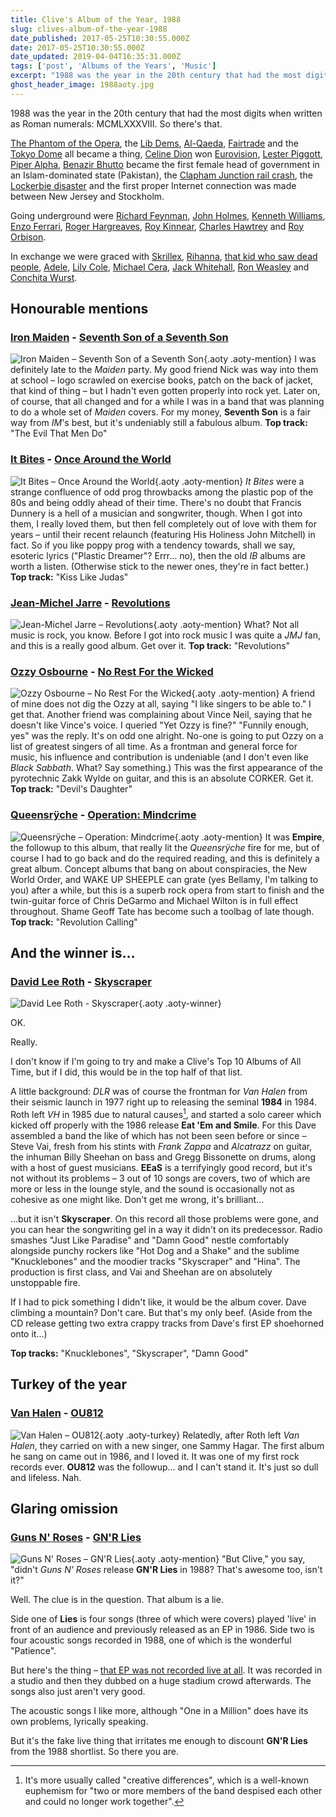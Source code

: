 ```yaml
---
title: Clive's Album of the Year, 1988
slug: clives-album-of-the-year-1988
date_published: 2017-05-25T10:30:55.000Z
date: 2017-05-25T10:30:55.000Z
date_updated: 2019-04-04T16:35:31.000Z
tags: ['post', 'Albums of the Years', 'Music']
excerpt: "1988 was the year in the 20th century that had the most digits when written as Roman numerals: MCMLXXXVIII. So there's that."
ghost_header_image: 1988aoty.jpg
---
```


1988 was the year in the 20th century that had the most digits when written as Roman numerals: MCMLXXXVIII. So there's that.

[The Phantom of the Opera](https://en.wikipedia.org/wiki/The_Phantom_of_the_Opera_(1986_musical)), the [Lib Dems](https://en.wikipedia.org/wiki/Liberal_Democrats_(UK)), [Al-Qaeda](https://en.wikipedia.org/wiki/Al-Qaeda), [Fairtrade](https://en.wikipedia.org/wiki/Fairtrade) and the [Tokyo Dome](https://en.wikipedia.org/wiki/Tokyo_Dome) all became a thing, [Celine Dion](https://en.wikipedia.org/wiki/Celine_Dion) won [Eurovision](https://en.wikipedia.org/wiki/Eurovision_Song_Contest), [Lester Piggott](https://en.wikipedia.org/wiki/Lester_Piggott), [Piper Alpha](https://en.wikipedia.org/wiki/Piper_Alpha), [Benazir Bhutto](https://en.wikipedia.org/wiki/Benazir_Bhutto) became the first female head of government in an Islam-dominated state (Pakistan), the [Clapham Junction rail crash](https://en.wikipedia.org/wiki/Clapham_Junction_rail_crash), the [Lockerbie disaster](https://en.wikipedia.org/wiki/Pan_Am_Flight_103) and the first proper Internet connection was made between New Jersey and Stockholm.

Going underground were [Richard Feynman](https://en.wikipedia.org/wiki/Richard_Feynman), [John Holmes](https://en.wikipedia.org/wiki/John_Holmes_(actor)), [Kenneth Williams](https://en.wikipedia.org/wiki/Kenneth_Williams), [Enzo Ferrari](https://en.wikipedia.org/wiki/Enzo_Ferrari), [Roger Hargreaves](https://en.wikipedia.org/wiki/Roger_Hargreaves), [Roy Kinnear](https://en.wikipedia.org/wiki/Roy_Kinnear), [Charles Hawtrey](https://en.wikipedia.org/wiki/Charles_Hawtrey_(actor_born_1914)) and [Roy Orbison](https://en.wikipedia.org/wiki/Roy_Orbison).

In exchange we were graced with [Skrillex](https://en.wikipedia.org/wiki/Skrillex), [Rihanna](https://en.wikipedia.org/wiki/Rihanna), [that kid who saw dead people](https://en.wikipedia.org/wiki/Haley_Joel_Osment), [Adele](https://en.wikipedia.org/wiki/Adele), [Lily Cole](https://en.wikipedia.org/wiki/Lily_Cole), [Michael Cera](https://en.wikipedia.org/wiki/Michael_Cera), [Jack Whitehall](https://en.wikipedia.org/wiki/Jack_Whitehall), [Ron Weasley](https://en.wikipedia.org/wiki/Rupert_Grint) and [Conchita Wurst](https://en.wikipedia.org/wiki/Conchita_Wurst).

## Honourable mentions

### [Iron Maiden](http://ironmaiden.com/) - [Seventh Son of a Seventh Son](https://www.amazon.co.uk/dp/B00QO3D98C/)

![Iron Maiden – Seventh Son of a Seventh Son](/public/images/2025/02/7thson.jpg){.aoty .aoty-mention} I was definitely late to the *Maiden* party. My good friend Nick was way into them at school – logo scrawled on exercise books, patch on the back of jacket, that kind of thing – but I hadn't even gotten properly into rock yet. Later on, of course, that all changed and for a while I was in a band that was planning to do a whole set of *Maiden* covers. For my money, **Seventh Son** is a fair way from *IM*'s best, but it's undeniably still a fabulous album. **Top track:** "The Evil That Men Do"

### [It Bites](http://www.itbites.com/) - [Once Around the World](https://www.amazon.co.uk/d/Digital-Music/Once-Around-World-Bites/B001I5QO9M/)

![It Bites – Once Around the World](/public/images/2025/02/once.jpg){.aoty .aoty-mention} *It Bites* were a strange confluence of odd prog throwbacks among the plastic pop of the 80s and being oddly ahead of their time. There's no doubt that Francis Dunnery is a hell of a musician and songwriter, though. When I got into them, I really loved them, but then fell completely out of love with them for years – until their recent relaunch (featuring His Holiness John Mitchell) in fact. So if you like poppy prog with a tendency towards, shall we say, esoteric lyrics ("Plastic Dreamer"? Errr… no), then the old *IB* albums are worth a listen. (Otherwise stick to the newer ones, they're in fact better.) **Top track:** "Kiss Like Judas"

### [Jean-Michel Jarre](https://jeanmicheljarre.com/) - [Revolutions](https://www.amazon.co.uk/Revolutions-Jean-Michel-Jarre/dp/B013J5N28E/)

![Jean-Michel Jarre – Revolutions](/public/images/2025/02/jmj-rev.jpg){.aoty .aoty-mention} What? Not all music is rock, you know. Before I got into rock music I was quite a *JMJ* fan, and this is a really good album. Get over it. **Top track:** "Revolutions"

### [Ozzy Osbourne](http://www.ozzy.com/) - [No Rest For the Wicked](https://www.amazon.co.uk/Rest-Wicked-Bonus-Track-Version/dp/B001GTJM4O/)

![Ozzy Osbourne – No Rest For the Wicked](/public/images/2025/02/oo-nrftw.jpg){.aoty .aoty-mention} A friend of mine does not dig the Ozzy at all, saying "I like singers to be able to." I get that. Another friend was complaining about Vince Neil, saying that he doesn't like Vince's voice. I queried "Yet Ozzy is fine?" "Funnily enough, yes" was the reply. It's on odd one alright. No-one is going to put Ozzy on a list of greatest singers of all time. As a frontman and general force for music, his influence and contribution is undeniable (and I don't even like *Black Sabbath*. What? Say something.) This was the first appearance of the pyrotechnic Zakk Wylde on guitar, and this is an absolute CORKER. Get it. **Top track:** "Devil's Daughter"

### [Queensrÿche](http://www.queensrycheofficial.com/) - [Operation: Mindcrime](https://www.amazon.co.uk/d/Digital-Music/Operation-Mindcrime-Deluxe-Queensryche/B001IN7GQ4/)

![Queensrÿche – Operation: Mindcrime](/public/images/2025/02/mindcrime.jpg){.aoty .aoty-mention} It was **Empire**, the followup to this album, that really lit the *Queensrÿche* fire for me, but of course I had to go back and do the required reading, and this is definitely a great album. Concept albums that bang on about conspiracies, the New World Order, and WAKE UP SHEEPLE can grate (yes Bellamy, I'm talking to you) after a while, but this is a superb rock opera from start to finish and the twin-guitar force of Chris DeGarmo and Michael Wilton is in full effect throughout. Shame Geoff Tate has become such a toolbag of late though. **Top track:** "Revolution Calling"

## And the winner is…

### [David Lee Roth](https://davidleeroth.com/) - [Skyscraper](https://www.amazon.co.uk/Skyscraper-David-Lee-Roth/dp/B0041ABQIA/)

![David Lee Roth - Skyscraper](/public/images/2017/05/skyscraper.jpg){.aoty .aoty-winner}

OK.

Really.

I don't know if I'm going to try and make a Clive's Top 10 Albums of All Time, but if I did, this would be in the top half of that list.

A little background: *DLR* was of course the frontman for *Van Halen* from their seismic launch in 1977 right up to releasing the seminal **1984** in 1984. Roth left *VH* in 1985 due to natural causes[^differences], and started a solo career which kicked off properly with the 1986 release **Eat 'Em and Smile**. For this Dave assembled a band the like of which has not been seen before or since – Steve Vai, fresh from his stints with *Frank Zappa* and *Alcatrazz* on guitar, the inhuman Billy Sheehan on bass and Gregg Bissonette on drums, along with a host of guest musicians. **EEaS** is a terrifyingly good record, but it's not without its problems – 3 out of 10 songs are covers, two of which are more or less in the lounge style, and the sound is occasionally not as cohesive as one might like. Don't get me wrong, it's brilliant…

…but it isn't **Skyscraper**. On this record all those problems were gone, and you can hear the songwriting gel in a way it didn't on its predecessor. Radio smashes "Just Like Paradise" and "Damn Good" nestle comfortably alongside punchy rockers like "Hot Dog and a Shake" and the sublime "Knucklebones" and the moodier tracks "Skyscraper" and "Hina". The production is first class, and Vai and Sheehan are on absolutely unstoppable fire.

If I had to pick something I didn't like, it would be the album cover. Dave climbing a mountain? Don't care. But that's my only beef. (Aside from the CD release getting two extra crappy tracks from Dave's first EP shoehorned onto it…)

**Top tracks:** "Knucklebones", "Skyscraper", "Damn Good"

## Turkey of the year

### [Van Halen](http://www.van-halen.com/) - [OU812](https://www.amazon.co.uk/OU812-Van-Halen/dp/B003TD7X3W/)

![Van Halen – OU812](/public/images/2025/02/ou812.jpg){.aoty .aoty-turkey} Relatedly, after Roth left *Van Halen*, they carried on with a new singer, one Sammy Hagar. The first album he sang on came out in 1986, and I loved it. It was one of my first rock records ever. **OU812** was the followup… and I can't stand it. It's just so dull and lifeless. Nah.

## Glaring omission

### [Guns N' Roses](http://www.gunsnroses.com/) - [GN'R Lies](https://www.amazon.co.uk/G-N-Lies-Guns-Roses/dp/B001KULBCA/)

![Guns N' Roses – GN'R Lies](/public/images/2025/02/lies-lies-lies.jpg){.aoty .aoty-mention} "But Clive," you say, "didn't *Guns N' Roses* release **GN'R Lies** in 1988? That's awesome too, isn't it?"

Well. The clue is in the question. That album is a lie.

Side one of **Lies** is four songs (three of which were covers) played 'live' in front of an audience and previously released as an EP in 1986. Side two is four acoustic songs recorded in 1988, one of which is the wonderful "Patience".

But here's the thing – [that EP was not recorded live at all](https://en.wikipedia.org/wiki/Live_%3F!*@_Like_a_Suicide). It was recorded in a studio and then they dubbed on a huge stadium crowd afterwards. The songs also just aren't very good.

The acoustic songs I like more, although "One in a Million" does have its own problems, lyrically speaking.

But it's the fake live thing that irritates me enough to discount **GN'R Lies** from the 1988 shortlist. So there you are.

[^differences]: It's more usually called "creative differences", which is a well-known euphemism for "two or more members of the band despised each other and could no longer work together".

